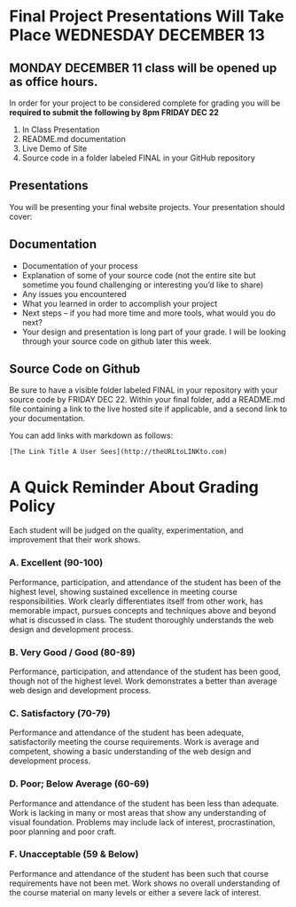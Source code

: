 # Final Project Presentations Will Take Place WEDNESDAY DECEMBER 13

## MONDAY DECEMBER 11 class will be opened up as office hours.

In order for your project to be considered complete for grading you will be **required to submit the following by 8pm FRIDAY DEC 22**

1. In Class Presentation
2. README.md documentation
3. Live Demo of Site
4. Source code in a folder labeled FINAL in your GitHub repository

## Presentations

You will be presenting your final website projects. Your presentation should cover:

## Documentation

- Documentation of your process
- Explanation of some of your source code (not the entire site but sometime you found challenging or interesting you’d like to share)
- Any issues you encountered
- What you learned in order to accomplish your project
- Next steps – if you had more time and more tools, what would you do next?
- Your design and presentation is long part of your grade. I will be looking through your source code on github later this week.

## Source Code on Github

Be sure to have a visible folder labeled FINAL in your repository with your source code by FRIDAY DEC 22. Within your final folder, add a README.md file containing a link to the live hosted site if applicable, and a second link to your documentation.

You can add links with markdown as follows:

`[The Link Title A User Sees](http://theURLtoLINKto.com)`

# A Quick Reminder About Grading Policy

Each student will be judged on the quality, experimentation, and improvement that their work shows.

### A. Excellent (90-100)

Performance, participation, and attendance of the student has been of the highest level, showing sustained excellence in meeting course responsibilities. Work clearly differentiates itself from other work, has memorable impact, pursues concepts and techniques above and beyond what is discussed in class. The student thoroughly understands the web design and development process.

### B. Very Good / Good (80-89)

Performance, participation, and attendance of the student has been good, though not of the highest level. Work demonstrates a better than average web design and development process.

### C. Satisfactory (70-79)

Performance and attendance of the student has been adequate, satisfactorily meeting the course requirements. Work is average and competent, showing a basic understanding of the web design and development process.

### D. Poor; Below Average (60-69)

Performance and attendance of the student has been less than adequate. Work is lacking in many or most areas that show any understanding of visual foundation. Problems may include lack of interest, procrastination, poor planning and poor craft.

### F. Unacceptable (59 & Below)

Performance and attendance of the student has been such that course requirements have not been met. Work shows no overall understanding of the course material on many levels or either a severe lack of interest.
